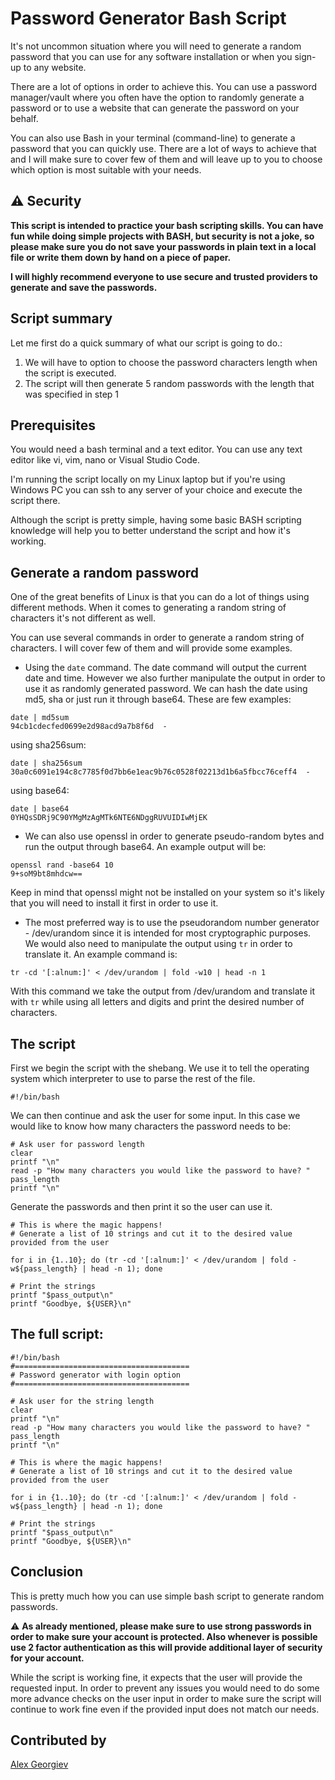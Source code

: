# Password Generator Bash Script

It's not uncommon situation where you will need to generate a random password that you can use for any software installation or when you sign-up to any website.

There are a lot of options in order to achieve this. You can use a password manager/vault where you often have the option to randomly generate a password or to use a website that can generate the password on your behalf.

You can also use Bash in your terminal (command-line) to generate a password that you can quickly use. There are a lot of ways to achieve that and I will make sure to cover few of them and will leave up to you to choose which option is most suitable with your needs.

## :warning: Security

**This script is intended to practice your bash scripting skills. You can have fun while doing simple projects with BASH, but security is not a joke, so please make sure you do not save your passwords in plain text in a local file or write them down by hand on a piece of paper.**

**I will highly recommend everyone to use secure and trusted providers to generate and save the passwords.**

## Script summary

Let me first do a quick summary of what our script is going to do.:

1. We will have to option to choose the password characters length when the script is executed.
2. The script will then generate 5 random passwords with the length that was specified in step 1

## Prerequisites

You would need a bash terminal and a text editor. You can use any text editor like vi, vim, nano or Visual Studio Code.

I'm running the script locally on my Linux laptop but if you're using Windows PC you can ssh to any server of your choice and execute the script there.

Although the script is pretty simple, having some basic BASH scripting knowledge will help you to better understand the script and how it's working.

## Generate a random password
One of the great benefits of Linux is that you can do a lot of things using different methods. When it comes to generating a random string of characters it's not different as well.

You can use several commands in order to generate a random string of characters. I will cover few of them and will provide some examples.

- Using the ```date``` command.
The date command will output the current date and time. However we also further manipulate the output in order to use it as randomly generated password. We can hash the date using md5, sha or just run it through base64. These are few examples:

```
date | md5sum
94cb1cdecfed0699e2d98acd9a7b8f6d  -
```
using sha256sum:

```
date | sha256sum
30a0c6091e194c8c7785f0d7bb6e1eac9b76c0528f02213d1b6a5fbcc76ceff4  -
```
using base64:
```
date | base64
0YHQsSDRj9C90YMgMzAgMTk6NTE6NDggRUVUIDIwMjEK
```

- We can also use openssl in order to generate pseudo-random bytes and run the output through base64. An example output will be:
```
openssl rand -base64 10
9+soM9bt8mhdcw==
```
Keep in mind that openssl might not be installed on your system so it's likely that you will need to install it first in order to use it.

- The most preferred way is to use the pseudorandom number generator - /dev/urandom
since it is intended for most cryptographic purposes. We would also need to manipulate the output using ```tr``` in order to translate it. An example command is:

```
tr -cd '[:alnum:]' < /dev/urandom | fold -w10 | head -n 1
```
With this command we take the output from /dev/urandom and translate it with ```tr``` while using all letters and digits and print the desired number of characters.

## The script
First we begin the script with the shebang. We use it to tell the operating system which interpreter to use to parse the rest of the file.
```
#!/bin/bash
```
We can then continue and ask the user for some input. In this case we would like to know how many characters the password needs to be:

```
# Ask user for password length
clear
printf "\n"
read -p "How many characters you would like the password to have? " pass_length
printf "\n"
``` 
Generate the passwords and then print it so the user can use it.
```
# This is where the magic happens!
# Generate a list of 10 strings and cut it to the desired value provided from the user

for i in {1..10}; do (tr -cd '[:alnum:]' < /dev/urandom | fold -w${pass_length} | head -n 1); done

# Print the strings
printf "$pass_output\n"
printf "Goodbye, ${USER}\n"
```

## The full script:
```
#!/bin/bash
#=======================================
# Password generator with login option
#=======================================

# Ask user for the string length
clear
printf "\n"
read -p "How many characters you would like the password to have? " pass_length
printf "\n"

# This is where the magic happens!
# Generate a list of 10 strings and cut it to the desired value provided from the user

for i in {1..10}; do (tr -cd '[:alnum:]' < /dev/urandom | fold -w${pass_length} | head -n 1); done

# Print the strings
printf "$pass_output\n"
printf "Goodbye, ${USER}\n"
```

## Conclusion
This is pretty much how you can use simple bash script to generate random passwords. 

:warning: **As already mentioned, please make sure to use strong passwords in order to make sure your account is protected. Also whenever is possible use 2 factor authentication as this will provide additional layer of security for your account.**

While the script is working fine, it expects that the user will provide the requested input.  In order to prevent any issues you would need to do some more advance checks on the user input in order to make sure the script will continue to work fine even if the provided input does not match our needs.

## Contributed by
[Alex Georgiev](https://twitter.com/alexgeorgiev17)
